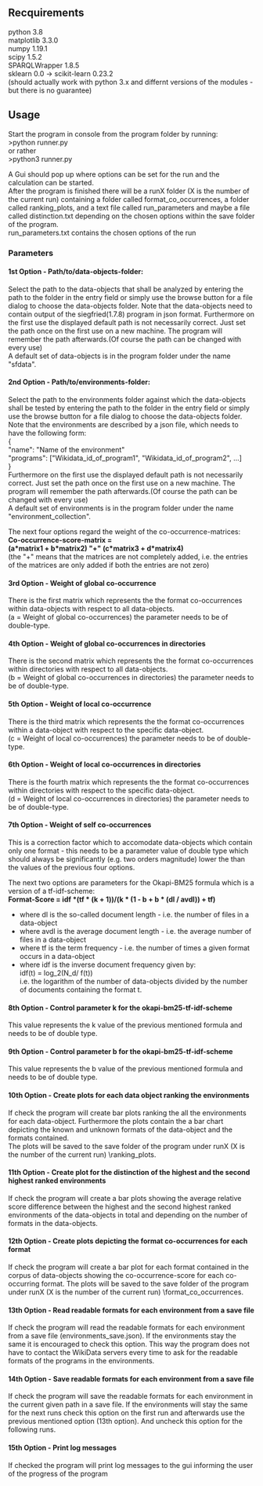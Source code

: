 ## Recquirements
python 3.8  
matplotlib 3.3.0  
numpy 1.19.1  
scipy 1.5.2  
SPARQLWrapper 1.8.5  
sklearn 0.0 -> scikit-learn 0.23.2  
(should actually work with python 3.x and differnt versions of the
modules - but there is no guarantee)  
## Usage
Start the program in console from the program folder by running:   
\>python runner.py  
or rather  
\>python3 runner.py  
  
A Gui should pop up where options can be set for the run and the calculation
can be started.  
After the program is finished there will be a runX folder (X is the number of the current run)
containing a folder called format_co_occurrences, a folder called ranking_plots,
and a text file called run_parameters and maybe a file called distinction.txt depending on the chosen options 
within the save folder of the program.  
run_parameters.txt contains the chosen options of the run
### Parameters
#### 1st Option - Path/to/data-objects-folder:  
Select the path to the data-objects that shall be analyzed by entering the
path to the folder in the entry field or simply use the browse button for a file dialog
to choose the data-objects folder. Note that the data-objects need to contain
output of the siegfried(1.7.8) program in json format.
Furthermore on the first use the displayed default path is not necessarily correct.
Just set the path once on the first use on a new machine. The program will
remember the path afterwards.(Of course the path can be changed with every use)  
A default set of data-objects is in the program folder under the name "sfdata".   

#### 2nd Option - Path/to/environments-folder:  
Select the path to the environments folder against which the data-objects shall be tested
by entering the path to the folder in the entry field or simply use the browse button for a file dialog
to choose the data-objects folder. Note that the environments are described by a json file, which
needs to have the following form:  
{  
"name": "Name of the environment"  
  "programs": ["Wikidata_id_of_program1", "Wikidata_id_of_program2", ...]  
}  
Furthermore on the first use the displayed default path is not necessarily correct.
Just set the path once on the first use on a new machine. The program will
remember the path afterwards.(Of course the path can be changed with every use)  
A default set of environments is in the program folder under the name "environment_collection".  
  

The next four options regard the weight of the co-occurrence-matrices:  
**Co-occurrence-score-matrix =   
(a\*matrix1 + b\*matrix2) "+" (c\*matrix3 + d\*matrix4)**  
(the "+" means that the matrices are not completely added, i.e. the entries of the matrices are
only added if both the entries are not zero) 
#### 3rd Option - Weight of global co-occurrence  

There is the first matrix which represents the the format co-occurrences within data-objects with
respect to all data-objects.   
(a = Weight of global co-occurrences)
the parameter needs to be of double-type. 
#### 4th Option - Weight of global co-occurrences in directories  

There is the second matrix which represents the the format co-occurrences within directories with
respect to all data-objects.   
(b = Weight of global co-occurrences in directories)
the parameter needs to be of double-type.  
#### 5th Option - Weight of local co-occurrence 
  
There is the third matrix which represents the the format co-occurrences within a data-object with
respect to the specific data-object.   
(c = Weight of local co-occurrences)
the parameter needs to be of double-type. 

#### 6th Option - Weight of local co-occurrences in directories  
There is the fourth matrix which represents the the format co-occurrences within directories with
respect to the specific data-object.   
(d = Weight of local co-occurrences in directories)
the parameter needs to be of double-type. 
  
#### 7th Option - Weight of self co-occurrences
This is a correction factor which to accomodate data-objects which contain only
one format - this needs to be a parameter value of double type which should always be
significantly (e.g. two orders magnitude) lower the than the values of the 
previous four options.


The next two options are parameters for the Okapi-BM25 formula which is a version
of a tf-idf-scheme:  
**Format-Score = idf \*(tf \* (k + 1))/(k \* (1 - b + b \* (dl / avdl)) + tf)**  
- where dl is the so-called document length - i.e. the number of files in a data-object  
- where avdl is the average document length - i.e. the average number of files in a data-object  
- where tf is the term frequency - i.e. the number of times a given format occurs in a data-object  
- where idf is the inverse document frequency given by:   
idf(t) = log_2(N_d/ f(t))   
i.e. the logarithm of the number of data-objects divided by the number of documents
containing the format t.  

#### 8th Option - Control parameter k for the okapi-bm25-tf-idf-scheme  
This value represents the k value of the previous mentioned formula and
needs to be of double type.  

#### 9th Option - Control parameter b for the okapi-bm25-tf-idf-scheme  
This value represents the b value of the previous mentioned formula and
needs to be of double type.  

#### 10th Option - Create plots for each data object ranking the environments  
If check the program will create bar plots ranking the all the environments for
each data-object. Furthermore the plots contain the a bar chart depicting the known
and unknown formats of the data-object and the formats contained.  
The plots will be saved to the save folder of the program under runX
(X is the number of the current run)  \ranking_plots.    

#### 11th Option - Create plot for the distinction of the highest and the second highest ranked environments  
If check the program will create  a bar plots showing the average relative score difference 
between the highest and the second highest ranked environments of the data-objects in total
and depending on the number of formats in the data-objects.  

#### 12th Option - Create plots depicting the format co-occurrences for each format  
If check the program will create a bar plot for each format contained in the corpus
 of data-objects showing the co-occurrence-score for each co-occurring format. 
The plots will be saved to the save folder of the program under runX
(X is the number of the current run)  \format_co_occurrences.  

#### 13th Option - Read readable formats for each environment from a save file
If check the program will read the readable formats for each environment from a save file
(environments_save.json). If the environments stay the same it is encouraged to check this option.
This way the program does not have to contact the WikiData servers every time to ask for the
readable formats of the programs in the environments.  

#### 14th Option - Save readable formats for each environment from a save file
If check the program will save the readable formats for each environment in the current given path in a save file.
If the environments will stay the same for the next runs check this option on the first run and afterwards use
the previous mentioned option (13th option). And uncheck this option for the following runs.  

#### 15th Option - Print log messages
If checked the program will print log messages to the gui informing the user
of the progress of the program  



 



 



 

  



